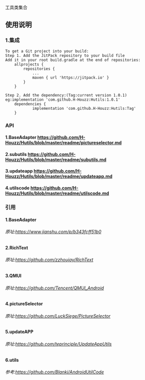工具类集合
## 使用说明
### 1.集成
    To get a Git project into your build:
    Step 1. Add the JitPack repository to your build file
    Add it in your root build.gradle at the end of repositories:
    	allprojects {
    		repositories {
    			...
    			maven { url 'https://jitpack.io' }
    		}
    	}

    Step 2. Add the dependency:(Tag:current version 1.0.1)
    eg:implementation 'com.github.H-Houzz:Hutils:1.0.1'
    	dependencies {
    	        implementation 'com.github.H-Houzz:Hutils:Tag'
    	}
### API
#### 1.BaseAdapter https://github.com/H-Houzz/Hutils/blob/master/readme/pictureselector.md
#### 2.subutils    https://github.com/H-Houzz/Hutils/blob/master/readme/subutils.md
#### 3.updateapp   https://github.com/H-Houzz/Hutils/blob/master/readme/updateapp.md
#### 4.utilscode   https://github.com/H-Houzz/Hutils/blob/master/readme/utilscode.md


### 引用
#### 1.BaseAdapter
###### 原址:https://www.jianshu.com/p/b343fcff51b0
#### 2.RichText
###### 原址:https://github.com/zzhoujay/RichText
#### 3.QMUI
###### 原址:https://github.com/Tencent/QMUI_Android
#### 4.pictureSelector
###### 原址:https://github.com/LuckSiege/PictureSelector
#### 5.updateAPP
###### 原址:https://github.com/teprinciple/UpdateAppUtils
#### 6.utils
###### 参考:https://github.com/Blankj/AndroidUtilCode
